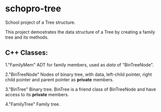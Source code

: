 # schopro-tree
School project of a Tree structure.

This project demostrates the data structure of a Tree by creating a family tree and its methods.

## C++ Classes:
1."FamilyMem" ADT for family members, used as *data* of "BinTreeNode".

2."BinTreeNode" Nodes of binary tree, with data, left-child pointer, right child pointer and parent pointer as **private** members.

3."BinTree" Binary tree. BinTree is a friend class of BinTreeNode and have access to its **private** members.

4."FamilyTree" Family tree.
